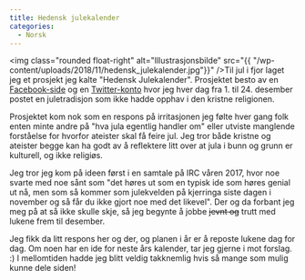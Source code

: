```yaml
---
title: Hedensk julekalender
categories:
  - Norsk
---
```


<img class="rounded float-right" alt="Illustrasjonsbilde" src="{{ "/wp-content/uploads/2018/11/hedensk_julekalender.jpg"}}" />Til jul i fjor laget jeg et prosjekt jeg kalte "Hedensk Julekalender".
Prosjektet besto av en [Facebook-side](https://www.facebook.com/hedenskjul/) og
en [Twitter-konto](https://twitter.com/hedenskjul) hvor jeg hver dag fra 1. til 24.
desember postet en juletradisjon som ikke hadde opphav i den kristne
religionen.

Prosjektet kom nok som en respons på irritasjonen jeg følte hver gang folk enten
minte andre på "hva jula egentlig handler om" eller utviste manglende forståelse
for hvorfor ateister skal få feire jul. Jeg tror både kristne og ateister begge kan ha
godt av å reflektere litt over at jula i bunn og grunn er kulturell, og ikke
religiøs.

Jeg tror jeg kom på ideen først i en samtale på IRC våren 2017, hvor noe svarte
med noe sånt som "det høres ut som en typisk ide som høres genial ut nå, men
som så kommer som julekvelden på kjerringa siste dagen i november og så får du
ikke gjort noe med det likevel". Der og da forbant jeg meg på at så ikke skulle
skje, så jeg begynte å jobbe ~~jevnt og~~ trutt med lukene frem til desember.

Jeg fikk da litt respons her og der, og planen i år er å reposte lukene dag for
dag. Om noen har en ide for neste års kalender, tar jeg gjerne i mot forslag. :) I mellomtiden hadde jeg blitt veldig takknemlig hvis så mange som mulig kunne dele siden!